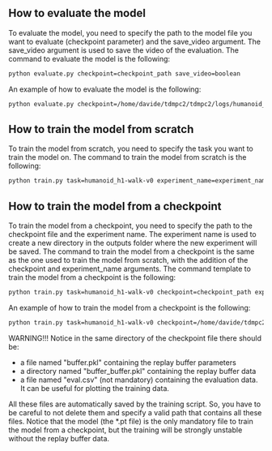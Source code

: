 ## How to evaluate the model
To evaluate the model, you need to specify the path to the model file you want to evaluate (checkpoint parameter) and the save_video argument. The save_video argument is used to save the video of the evaluation. The command to evaluate the model is the following:
```bash
python evaluate.py checkpoint=checkpoint_path save_video=boolean
```
An example of how to evaluate the model is the following:
```bash
python evaluate.py checkpoint=/home/davide/tdmpc2/tdmpc2/logs/humanoid_h1-walk-v0/1/tdmpc/models/base_3-2024-04-30-22-38-59/step-775175.pt save_video=true
```
## How to train the model from scratch
To train the model from scratch, you need to specify the task you want to train the model on. The command to train the model from scratch is the following:
```bash
python train.py task=humanoid_h1-walk-v0 experiment_name=experiment_name
```
## How to train the model from a checkpoint
To train the model from a checkpoint, you need to specify the path to the checkpoint file and the experiment name. The experiment name is used to create a new directory in the outputs folder where the new experiment will be saved. The command to train the model from a checkpoint is the same as the one used to train the model from scratch, with the addition of the checkpoint and experiment_name arguments. The command template to train the model from a checkpoint is the following:
```bash
python train.py task=humanoid_h1-walk-v0 checkpoint=checkpoint_path experiment_name=experiment_name
```
An example of how to train the model from a checkpoint is the following:
```bash
python train.py task=humanoid_h1-walk-v0 checkpoint=/home/davide/tdmpc2/tdmpc2/logs/humanoid_h1-walk-v0/1/tdmpc/models/base/step-750465.pt experiment_name=testing
```
WARNING!!! Notice in the same directory of the checkpoint file there should be:
- a file named "buffer.pkl" containing the replay buffer parameters
- a directory named "buffer_buffer.pkl" containing the replay buffer data
- a file named "eval.csv" (not mandatory) containing the evaluation data. It can be useful for plotting the training data.

All these files are automatically saved by the training script. So, you have to be careful to not delete them and specify a valid path that contains all these files. Notice that the model (the *.pt file) is the only mandatory file to train the model from a checkpoint, but the training will be strongly unstable without the replay buffer data.
 
